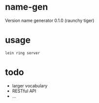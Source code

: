 name-gen
========

Version name generator 0.1.0 (raunchy tiger)

usage
=====

`lein ring server`

todo
====
* larger vocabulary
* RESTful API
* ...


